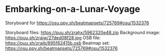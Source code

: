 # Embarking-on-a-Lunar-Voyage
Storyboard for https://osu.ppy.sh/beatmapsets/725769#osu/1532376

Storyboard files: https://puu.sh/zrahx/5962320e48.zip
Background image: https://puu.sh/zraiw/27ded08f28.jpg
OSB file: https://puu.sh/zrajb/895f82415b.osb
Beatmap set: https://osu.ppy.sh/beatmapsets/725769#osu/1532376
